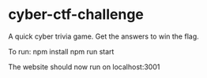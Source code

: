 # cyber-ctf-challenge
A quick cyber trivia game. Get the answers to win the flag.

To run:
npm install
npm run start

The website should now run on localhost:3001